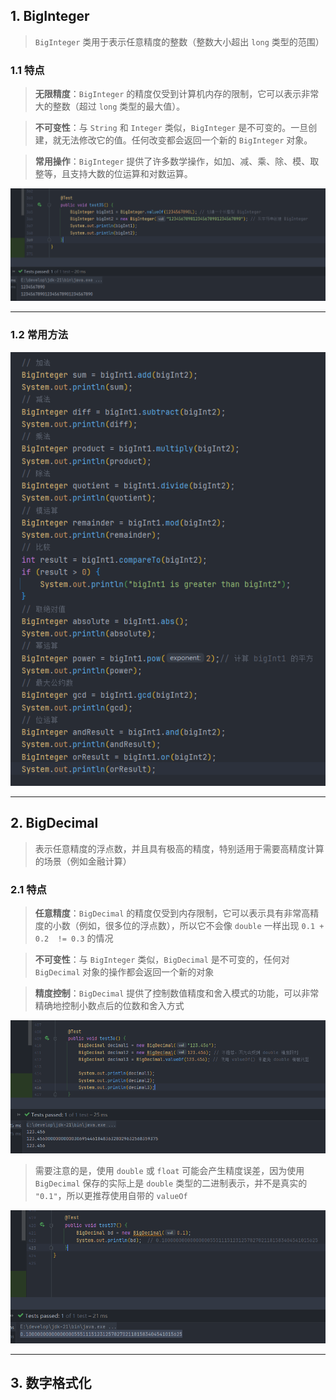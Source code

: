 ## 1. BigInteger

>`BigInteger` 类用于表示任意精度的整数（整数大小超出 `long` 类型的范围）

### 1.1 特点

> **无限精度**：`BigInteger` 的精度仅受到计算机内存的限制，它可以表示非常大的整数（超过 `long` 类型的最大值）。

> **不可变性**：与 `String` 和 `Integer` 类似，`BigInteger` 是不可变的。一旦创建，就无法修改它的值。任何改变都会返回一个新的 `BigInteger` 对象。

>**常用操作**：`BigInteger` 提供了许多数学操作，如加、减、乘、除、模、取整等，且支持大数的位运算和对数运算。

![](images/大数字/file-20250423221653.png)

****
### 1.2 常用方法

![](images/大数字/file-20250423222349.png)

****
## 2. BigDecimal

>表示任意精度的浮点数，并且具有极高的精度，特别适用于需要高精度计算的场景（例如金融计算）

### 2.1 特点

>**任意精度**：`BigDecimal` 的精度仅受到内存限制，它可以表示具有非常高精度的小数（例如，很多位的浮点数），所以它不会像 `double` 一样出现 `0.1 + 0.2  != 0.3` 的情况

>**不可变性**：与 `BigInteger` 类似，`BigDecimal` 是不可变的，任何对 `BigDecimal` 对象的操作都会返回一个新的对象

>**精度控制**：`BigDecimal` 提供了控制数值精度和舍入模式的功能，可以非常精确地控制小数点后的位数和舍入方式

![](images/大数字/file-20250423222656.png)

>需要注意的是，使用 `double` 或 `float` 可能会产生精度误差，因为使用 `BigDecimal` 保存的实际上是 `double` 类型的二进制表示，并不是真实的 `"0.1"`，所以更推荐使用自带的 `valueOf`

![](images/大数字/file-20250423222927.png)

****

## 3. 数字格式化



